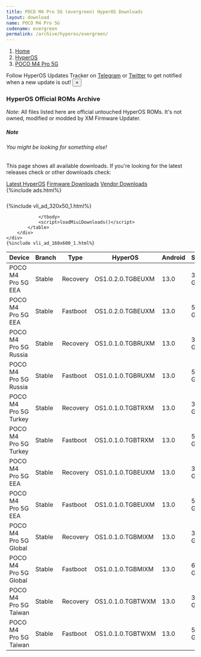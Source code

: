```yaml
---
title: POCO M4 Pro 5G (evergreen) HyperOS Downloads
layout: download
name: POCO M4 Pro 5G
codename: evergreen
permalink: /archive/hyperos/evergreen/
---
```

<nav aria-label="breadcrumb">
    <ol class="breadcrumb">
        <li class="breadcrumb-item"><a href="/">Home</a></li>
        <li class="breadcrumb-item"><a href="/hyperos/">HyperOS</a></li>
        <li class="breadcrumb-item active" aria-current="page"><a href="/hyperos/evergreen/">POCO M4 Pro 5G</a></li>
    </ol>
</nav>
<div class="alert alert-primary alert-dismissible fade show" role="alert">
    Follow HyperOS Updates Tracker on <a href="https://t.me/MIUIUpdatesTracker" class="alert-link">Telegram</a>
     or <a href="https://twitter.com/MiFwUpdater" class="alert-link">Twitter</a> to get notified when a new update is out!
    <button type="button" class="close" data-dismiss="alert" aria-label="Close">
        <span aria-hidden="true">&times;</span>
    </button>
</div>

### HyperOS Official ROMs Archive
*Note*: All files listed here are official untouched HyperOS ROMs. It's not owned, modified or modded by XM Firmware Updater.
<div class="card">
  <div class="card-body">
    <h5 class="card-title">Note</h5>
    <h6 class="card-subtitle mb-2 text-muted">You might be looking for something else!</h6>
    <p class="card-text">This page shows all available downloads.
     If you're looking for the latest releases check or other downloads check:</p>
    <a href="/hyperos/evergreen/" class="card-link">Latest HyperOS</a>
    <a href="/firmware/evergreen/" class="card-link">Firmware Downloads</a>
    <a href="/vendor/evergreen/" class="card-link">Vendor Downloads</a>
  </div>
</div>
{%include ads.html%}
<div class="row justify-content-center">
    <div class="col-10">
        <div class="table-responsive-md" style="margin-top: 25px;">
            {%include vli_ad_320x50_1.html%}
            <table id="miui" class="display dt-responsive nowrap compact table table-striped table-hover table-sm">
                <thead class="thead-dark">
                    <tr>
                        <th data-ref="device">Device</th>
                        <th data-ref="branch">Branch</th>
                        <th data-ref="type">Type</th>
                        <th data-ref="miui">HyperOS</th>
                        <th data-ref="android">Android</th>
                        <th data-ref="size">Size</th>
                        <th data-ref="size">Date</th>
                        <th data-ref="link">Link</th>
                    </tr>
                </thead>
                <tbody>
                <tr><td>POCO M4 Pro 5G EEA</td><td>Stable</td><td>Recovery</td><td>OS1.0.2.0.TGBEUXM</td><td>13.0</td><td>3.8 GB</td><td>2024-09-03</td><td><a href="/hyperos/evergreen/stable/OS1.0.2.0.TGBEUXM/">Download</a></td></tr>
<tr><td>POCO M4 Pro 5G EEA</td><td>Stable</td><td>Fastboot</td><td>OS1.0.2.0.TGBEUXM</td><td>13.0</td><td>5.7 GB</td><td>2024-08-26</td><td><a href="/hyperos/evergreen/stable/OS1.0.2.0.TGBEUXM/">Download</a></td></tr>
<tr><td>POCO M4 Pro 5G Russia</td><td>Stable</td><td>Recovery</td><td>OS1.0.1.0.TGBRUXM</td><td>13.0</td><td>3.9 GB</td><td>2024-04-07</td><td><a href="/hyperos/evergreen/stable/OS1.0.1.0.TGBRUXM/">Download</a></td></tr>
<tr><td>POCO M4 Pro 5G Russia</td><td>Stable</td><td>Fastboot</td><td>OS1.0.1.0.TGBRUXM</td><td>13.0</td><td>5.8 GB</td><td>2024-03-07</td><td><a href="/hyperos/evergreen/stable/OS1.0.1.0.TGBRUXM/">Download</a></td></tr>
<tr><td>POCO M4 Pro 5G Turkey</td><td>Stable</td><td>Recovery</td><td>OS1.0.1.0.TGBTRXM</td><td>13.0</td><td>3.8 GB</td><td>2024-04-07</td><td><a href="/hyperos/evergreen/stable/OS1.0.1.0.TGBTRXM/">Download</a></td></tr>
<tr><td>POCO M4 Pro 5G Turkey</td><td>Stable</td><td>Fastboot</td><td>OS1.0.1.0.TGBTRXM</td><td>13.0</td><td>5.6 GB</td><td>2024-03-07</td><td><a href="/hyperos/evergreen/stable/OS1.0.1.0.TGBTRXM/">Download</a></td></tr>
<tr><td>POCO M4 Pro 5G EEA</td><td>Stable</td><td>Recovery</td><td>OS1.0.1.0.TGBEUXM</td><td>13.0</td><td>3.9 GB</td><td>2024-04-03</td><td><a href="/hyperos/evergreen/stable/OS1.0.1.0.TGBEUXM/">Download</a></td></tr>
<tr><td>POCO M4 Pro 5G EEA</td><td>Stable</td><td>Fastboot</td><td>OS1.0.1.0.TGBEUXM</td><td>13.0</td><td>5.8 GB</td><td>2024-02-29</td><td><a href="/hyperos/evergreen/stable/OS1.0.1.0.TGBEUXM/">Download</a></td></tr>
<tr><td>POCO M4 Pro 5G Global</td><td>Stable</td><td>Recovery</td><td>OS1.0.1.0.TGBMIXM</td><td>13.0</td><td>3.9 GB</td><td>2024-03-25</td><td><a href="/hyperos/evergreen/stable/OS1.0.1.0.TGBMIXM/">Download</a></td></tr>
<tr><td>POCO M4 Pro 5G Global</td><td>Stable</td><td>Fastboot</td><td>OS1.0.1.0.TGBMIXM</td><td>13.0</td><td>6.1 GB</td><td>2024-02-26</td><td><a href="/hyperos/evergreen/stable/OS1.0.1.0.TGBMIXM/">Download</a></td></tr>
<tr><td>POCO M4 Pro 5G Taiwan</td><td>Stable</td><td>Recovery</td><td>OS1.0.1.0.TGBTWXM</td><td>13.0</td><td>3.8 GB</td><td>2024-03-18</td><td><a href="/hyperos/evergreen/stable/OS1.0.1.0.TGBTWXM/">Download</a></td></tr>
<tr><td>POCO M4 Pro 5G Taiwan</td><td>Stable</td><td>Fastboot</td><td>OS1.0.1.0.TGBTWXM</td><td>13.0</td><td>5.2 GB</td><td>2024-02-29</td><td><a href="/hyperos/evergreen/stable/OS1.0.1.0.TGBTWXM/">Download</a></td></tr>

                </tbody>
                <script>loadMiuiDownloads()</script>
            </table>
        </div>
    </div>
    {%include vli_ad_160x600_1.html%}
</div>
